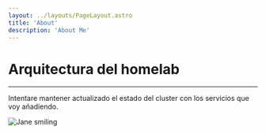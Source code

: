 ```yaml
---
layout: ../layouts/PageLayout.astro
title: 'About'
description: 'About Me'
---
```


# Arquitectura del homelab

---

Intentare mantener actualizado el estado del cluster con los servicios que voy añadiendo.

![Jane smiling](/assets/arch-black.jpg)
